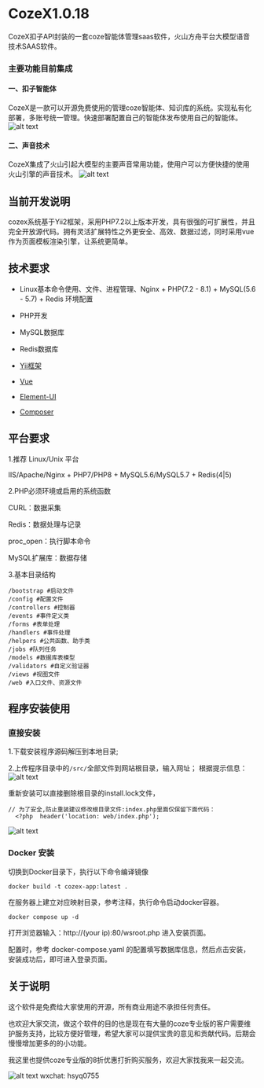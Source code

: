 # CozeX1.0.18
CozeX扣子API封装的一套coze智能体管理saas软件，火山方舟平台大模型语音技术SAAS软件。

### 主要功能目前集成
#### 一、扣子智能体
CozeX是一款可以开源免费使用的管理coze智能体、知识库的系统。实现私有化部署，多账号统一管理。快速部署配置自己的智能体发布使用自己的智能体。
![alt text](/docs/agents.jpg)

#### 二、声音技术
CozeX集成了火山引起大模型的主要声音常用功能，使用户可以方便快捷的使用火山引擎的声音技术。
![alt text](/docs/cozexvoice.jpg)

## 当前开发说明
cozex系统基于Yii2框架，采用PHP7.2以上版本开发，具有很强的可扩展性，并且完全开放源代码。拥有灵活扩展特性之外更安全、高效、数据过滤，同时采用vue作为页面模板渲染引擎，让系统更简单。


## 技术要求

- Linux基本命令使用、文件、进程管理、Nginx + PHP(7.2 - 8.1) + MySQL(5.6 - 5.7) + Redis 环境配置

- PHP开发

- MySQL数据库

- Redis数据库

- <a href="https://www.yiiframework.com/doc/guide/2.0/zh-cn" target="_blank">Yii框架</a>

- <a href="https://cn.vuejs.org/index.html" target="_blank">Vue</a>

- <a href="https://element.eleme.cn/#/zh-CN" target="_blank">Element-UI</a>

- <a href="https://getcomposer.org/doc/00-intro.md" target="_blank">Composer</a>

## 平台要求

1.推荐 Linux/Unix 平台

IIS/Apache/Nginx + PHP7/PHP8 + MySQL5.6/MySQL5.7 + Redis(4|5)

2.PHP必须环境或启用的系统函数

CURL：数据采集

Redis：数据处理与记录

proc_open：执行脚本命令

MySQL扩展库：数据存储

3.基本目录结构

```
/bootstrap #启动文件
/config #配置文件
/controllers #控制器
/events #事件定义类
/forms #表单处理
/handlers #事件处理
/helpers #公共函数、助手类
/jobs #队列任务
/models #数据库表模型
/validators #自定义验证器
/views #视图文件
/web #入口文件、资源文件
```


## 程序安装使用

### 直接安装

1.下载安装程序源码解压到本地目录;

2.上传程序目录中的`/src/`全部文件到网站根目录，输入网址；
根据提示信息：
![alt text](/docs/installimg.png)

  重新安装可以直接删除根目录的install.lock文件，
  
 
```
// 为了安全,防止重装建议修改根目录文件:index.php里面仅保留下面代码：
  <?php  header('location: web/index.php');
  ```
![alt text](/docs/index22.png)

### Docker 安装

切换到Docker目录下，执行以下命令编译镜像

```shell
docker build -t cozex-app:latest .
```

在服务器上建立对应映射目录，参考注释，执行命令启动docker容器。

```shell
docker compose up -d
```

打开浏览器输入：http://(your ip):80/wsroot.php 进入安装页面。

配置时，参考 docker-compose.yaml 的配置填写数据库信息，然后点击安装，安装成功后，即可进入登录页面。

## 关于说明

这个软件是免费给大家使用的开源，所有商业用途不承担任何责任。

也欢迎大家交流，做这个软件的目的也是现在有大量的coze专业版的客户需要维护服务支持，比较方便好管理，希望大家可以提供宝贵的意见和贡献代码。后期会慢慢增加更多的的小功能。

我这里也提供coze专业版的8折优惠打折购买服务，欢迎大家找我来一起交流。

![alt text](/docs/hsyq0755.png)
wxchat: hsyq0755